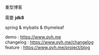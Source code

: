 重型博客

需要 **jdk8**

spring & mybatis & thymeleaf

demo : https://www.qyh.me  
changelog : https://www.qyh.me/changelog  
feature : https://www.qyh.me/project/blog  
